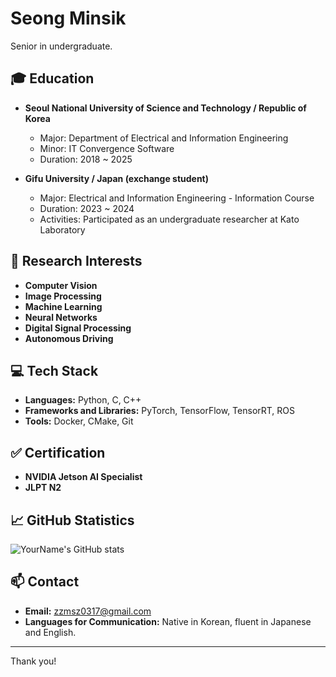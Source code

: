 # Seong Minsik
Senior in undergraduate.
## 🎓 Education
- **Seoul National University of Science and Technology / Republic of Korea**
  - Major: Department of Electrical and Information Engineering
  - Minor: IT Convergence Software
  - Duration: 2018 ~ 2025

- **Gifu University / Japan (exchange student)**
  - Major: Electrical and Information Engineering - Information Course
  - Duration: 2023 ~ 2024
  - Activities: Participated as an undergraduate researcher at Kato Laboratory

## 🧳 Research Interests
- **Computer Vision**
- **Image Processing**
- **Machine Learning**
- **Neural Networks**
- **Digital Signal Processing**
- **Autonomous Driving**


## 💻 Tech Stack
- **Languages:** Python, C, C++
- **Frameworks and Libraries:** PyTorch, TensorFlow, TensorRT, ROS
- **Tools:** Docker, CMake, Git

## ✅ Certification
- **NVIDIA Jetson AI Specialist**
- **JLPT N2**
## 📈 GitHub Statistics
![YourName's GitHub stats](https://github-readme-stats.vercel.app/api?username=minvamos&show_icons=true&theme=radical)


## 📫 Contact
- **Email:** zzmsz0317@gmail.com
- **Languages for Communication:** Native in Korean, fluent in Japanese and English.
---

Thank you!
